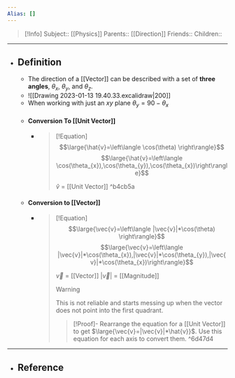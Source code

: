 ```yaml
---
Alias: []
---
```

> [!Info]
> Subject:: [[Physics]]
> Parents:: [[Direction]]
> Friends:: 
> Children:: 
---
- ## Definition
	- The direction of a [[Vector]] can be described with a set of **three angles**, $\theta_{x}$, $\theta_{y}$, and $\theta_{z}$.
	- ![[Drawing 2023-01-13 19.40.33.excalidraw|200]]
	- When working with just an $xy$ plane $\theta_{y}=90-\theta_{x}$
	- #### Conversion To [[Unit Vector]]
		- > [!Equation]
		  >$$\large{\hat{v}=\left\langle \cos(\theta) \right\rangle}$$ 
		  > $$\large{\hat{v}=\left\langle \cos(\theta_{x}),\cos(\theta_{y}),\cos(\theta_{x})\right\rangle}$$
		  > 
		  > $\hat{v}$ = [[Unit Vector]] ^b4cb5a
	- #### Conversion to [[Vector]]
		- > [!Equation]
		  >$$\large{\vec{v}=\left\langle |\vec{v}|*\cos(\theta) \right\rangle}$$ 
		  > $$\large{\vec{v}=\left\langle |\vec{v}|*\cos(\theta_{x}),|\vec{v}|*\cos(\theta_{y}),|\vec{v}|*\cos(\theta_{x})\right\rangle}$$
		  > 
		  > $\vec{v}$ = [[Vector]]
		  > $|\vec{v}|$ = [[Magnitude]]
		  > > [!Warning]
		  > > This is not reliable and starts messing up when the vector does not point into the first quadrant.
		  >
		  > > [!Proof]- 
		  > > Rearrange the equation for a [[Unit Vector]] to get $\large{\vec{v}=|\vec{v}|*\hat{v}}$.
		  > > Use this equation for each axis to convert them. ^6d47d4
---
- ## Reference